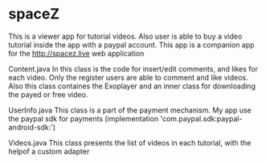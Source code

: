 # spaceZ
This is a viewer app for tutorial videos. Also user is able to buy a video tutorial inside the app with a paypal account. This app is a companion app for the http://spacez.live web application

Content.java
In this class is the code for insert/edit comments, and likes for each video. Only the register users are able to comment and like videos. Also this class containes the Exoplayer and an inner class for downloading the payed or free video.

UserInfo.java
This class is a part of the payment mechanism. My app use the paypal sdk for payments (implementation 'com.paypal.sdk:paypal-android-sdk:')

Videos.java
This class presents the list of videos in each tutorial, with the helpof a custom adapter 
